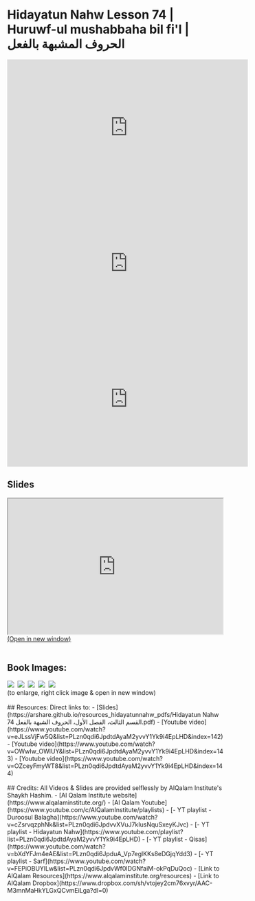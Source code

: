# Hidayatun Nahw Lesson 74 | Huruwf-ul mushabbaha bil fi'l | الحروف المشبهة بالفعل            

<iframe width="560" height="315" src="https://www.youtube-nocookie.com/embed/eJLssVjFw5Q?start=0" frameborder="0" allow="accelerometer; autoplay; encrypted-media; gyroscope; picture-in-picture" allowfullscreen="allowfullscreen"></iframe><BR>

<iframe width="560" height="315" src="https://www.youtube-nocookie.com/embed/OWwIw_OWlUY?start=0" frameborder="0" allow="accelerometer; autoplay; encrypted-media; gyroscope; picture-in-picture" allowfullscreen="allowfullscreen"></iframe><BR>

<iframe width="560" height="315" src="https://www.youtube-nocookie.com/embed/OZceyFmyWT8?start=0" frameborder="0" allow="accelerometer; autoplay; encrypted-media; gyroscope; picture-in-picture" allowfullscreen="allowfullscreen"></iframe><BR>

<h2>Slides</h2>
<div>
    <object
    data='https://arshare.github.io/resources_hidayatunnahw_pdfs/Hidayatun Nahw 74 القسم الثالث، الفصل الأول، الحروف الشبهة بالفعل.pdf'
    type="application/pdf"
    width="560"
    height="315"
    >
    <iframe
        src='https://arshare.github.io/resources_hidayatunnahw_pdfs/Hidayatun Nahw 74 القسم الثالث، الفصل الأول، الحروف الشبهة بالفعل.pdf'
        width="500"
        height="315"
    >
    <p>This browser does not support PDF!</p>
    </iframe>
    </object>
</div>
<A HREF='https://arshare.github.io/resources_hidayatunnahw_pdfs/Hidayatun Nahw 74 القسم الثالث، الفصل الأول، الحروف الشبهة بالفعل.pdf' target=_>(Open in new window)</A>
<BR><BR>
<H2>Book Images:</H2>
<IMG SRC='https://arshare.github.io/resources_hidayatunnahw_book_images/109.png' class=bookpage style="max-width: 30%;">&nbsp;&nbsp;<IMG SRC='https://arshare.github.io/resources_hidayatunnahw_book_images/110.png' class=bookpage style="max-width: 30%;">&nbsp;&nbsp;<IMG SRC='https://arshare.github.io/resources_hidayatunnahw_book_images/111.png' class=bookpage style="max-width: 30%;">&nbsp;&nbsp;<IMG SRC='https://arshare.github.io/resources_hidayatunnahw_book_images/112.png' class=bookpage style="max-width: 30%;">&nbsp;&nbsp;<IMG SRC='https://arshare.github.io/resources_hidayatunnahw_book_images/113.png' class=bookpage style="max-width: 30%;">&nbsp;&nbsp;<BR>(to enlarge, right click image & open in new window)<BR><BR>
## Resources:
Direct links to:
- [Slides](https://arshare.github.io/resources_hidayatunnahw_pdfs/Hidayatun Nahw 74 القسم الثالث، الفصل الأول، الحروف الشبهة بالفعل.pdf)
- [Youtube video](https://www.youtube.com/watch?v=eJLssVjFw5Q&list=PLzn0qdi6JpdtdAyaM2yvvY1Yk9i4EpLHD&index=142)
- [Youtube video](https://www.youtube.com/watch?v=OWwIw_OWlUY&list=PLzn0qdi6JpdtdAyaM2yvvY1Yk9i4EpLHD&index=143)
- [Youtube video](https://www.youtube.com/watch?v=OZceyFmyWT8&list=PLzn0qdi6JpdtdAyaM2yvvY1Yk9i4EpLHD&index=144)
<BR><BR>
## Credits:
All Videos & Slides are provided selflessly by AlQalam Institute's Shaykh Hashim.
- [Al Qalam Institute website](https://www.alqalaminstitute.org/)
- [Al Qalam Youtube](https://www.youtube.com/c/AlQalamInstitute/playlists)
- [- YT playlist - Duroosul Balagha](https://www.youtube.com/watch?v=cZsrvqzphNk&list=PLzn0qdi6JpdvvXVuJ7kIusNquSxeyKJvc)
- [- YT playlist - Hidayatun Nahw](https://www.youtube.com/playlist?list=PLzn0qdi6JpdtdAyaM2yvvY1Yk9i4EpLHD)
- [- YT playlist - Qisas](https://www.youtube.com/watch?v=bXdYFJm4eAE&list=PLzn0qdi6JpduA_Vp7eglKKs8eDGjqYdd3)
- [- YT playlist - Sarf](https://www.youtube.com/watch?v=FEPiOBUYlLw&list=PLzn0qdi6JpdvWf0IDGNfaiM-okPqDuQoc)
- [Link to AlQalam Resources](https://www.alqalaminstitute.org/resources)
- [Link to AlQalam Dropbox](https://www.dropbox.com/sh/vtojey2cm76xvyr/AAC-M3mnMaHkYLGxQCvmEiLga?dl=0)
